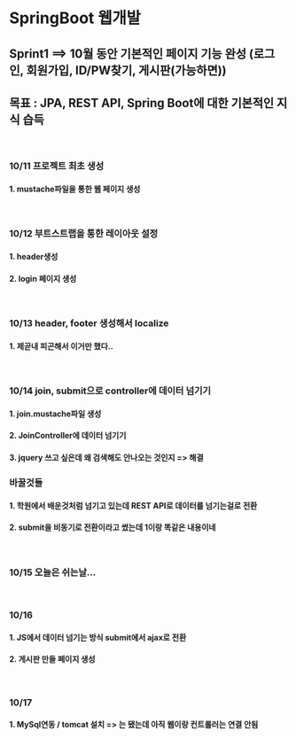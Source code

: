 # SpringBoot 웹개발
## Sprint1 ==> 10월 동안 기본적인 페이지 기능 완성 (로그인, 회원가입, ID/PW찾기, 게시판(가능하면))
## 목표 : JPA, REST API, Spring Boot에 대한 기본적인 지식 습득
<br>

### 10/11 프로젝트 최초 생성
#### 1. mustache파일을 통한 웹 페이지 생성
<br>

### 10/12 부트스트랩을 통한 레이아웃 설정
#### 1. header생성
#### 2. login 페이지 생성
<br>

### 10/13 header, footer 생성해서 localize
#### 1. 제곧내 피곤해서 이거만 했다..
<br>

### 10/14 join, submit으로 controller에 데이터 넘기기
#### 1. join.mustache파일 생성
#### 2. JoinController에 데이터 넘기기
#### 3. jquery 쓰고 싶은데 왜 검색해도 안나오는 것인지 => 해결
### 바꿀것들
#### 1. 학원에서 배운것처럼 넘기고 있는데 REST API로 데이터를 넘기는걸로 전환
#### 2. submit을 비동기로 전환이라고 썼는데 1이랑 똑같은 내용이네
<br>

### 10/15 오늘은 쉬는날...
<br>

### 10/16
#### 1. JS에서 데이터 넘기는 방식 submit에서 ajax로 전환
#### 2. 게시판 만들 페이지 생성
<br>

### 10/17
#### 1. MySql연동 / tomcat 설치 => 는 됐는데 아직 웹이랑 컨트롤러는 연결 안됨
